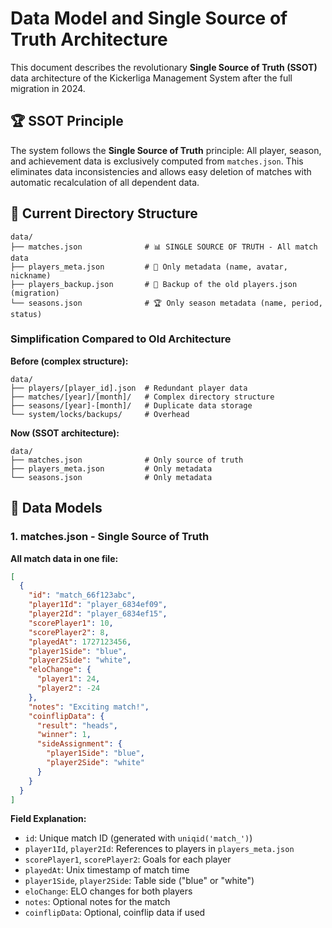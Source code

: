 # Data Model and Single Source of Truth Architecture

This document describes the revolutionary **Single Source of Truth (SSOT)** data architecture of the Kickerliga Management System after the full migration in 2024.

## 🏆 SSOT Principle

The system follows the **Single Source of Truth** principle: All player, season, and achievement data is exclusively computed from `matches.json`. This eliminates data inconsistencies and allows easy deletion of matches with automatic recalculation of all dependent data.

## 📁 Current Directory Structure

```
data/
├── matches.json              # 📊 SINGLE SOURCE OF TRUTH - All match data
├── players_meta.json         # 👤 Only metadata (name, avatar, nickname)
├── players_backup.json       # 💾 Backup of the old players.json (migration)
└── seasons.json              # 🏆 Only season metadata (name, period, status)
```

### Simplification Compared to Old Architecture

**Before (complex structure):**
```
data/
├── players/[player_id].json  # Redundant player data
├── matches/[year]/[month]/   # Complex directory structure
├── seasons/[year]-[month]/   # Duplicate data storage
└── system/locks/backups/     # Overhead
```

**Now (SSOT architecture):**
```
data/
├── matches.json              # Only source of truth
├── players_meta.json         # Only metadata
└── seasons.json              # Only metadata
```

## 📄 Data Models

### 1. matches.json - Single Source of Truth

**All match data in one file:**

```json
[
  {
    "id": "match_66f123abc",
    "player1Id": "player_6834ef09",
    "player2Id": "player_6834ef15",
    "scorePlayer1": 10,
    "scorePlayer2": 8,
    "playedAt": 1727123456,
    "player1Side": "blue",
    "player2Side": "white",
    "eloChange": {
      "player1": 24,
      "player2": -24
    },
    "notes": "Exciting match!",
    "coinflipData": {
      "result": "heads",
      "winner": 1,
      "sideAssignment": {
        "player1Side": "blue",
        "player2Side": "white"
      }
    }
  }
]
```

**Field Explanation:**
- `id`: Unique match ID (generated with `uniqid('match_')`)
- `player1Id`, `player2Id`: References to players in `players_meta.json`
- `scorePlayer1`, `scorePlayer2`: Goals for each player
- `playedAt`: Unix timestamp of match time
- `player1Side`, `player2Side`: Table side ("blue" or "white")
- `eloChange`: ELO changes for both players
- `notes`: Optional notes for the match
- `coinflipData`: Optional, coinflip data if used
